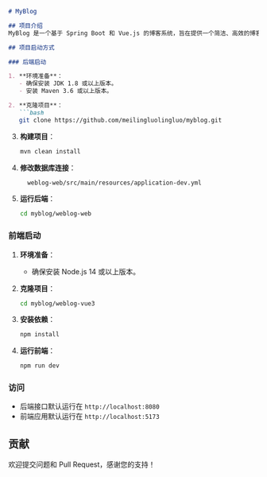 ```markdown
# MyBlog

## 项目介绍
MyBlog 是一个基于 Spring Boot 和 Vue.js 的博客系统，旨在提供一个简洁、高效的博客平台。该项目支持用户登录、文章发布、评论等功能，具有良好的用户体验和可扩展性。项目采用多模块架构，后端使用 Spring Boot 进行开发，前端使用 Vue 3 和 Vite 进行构建。

## 项目启动方式

### 后端启动

1. **环境准备**：
   - 确保安装 JDK 1.8 或以上版本。
   - 安装 Maven 3.6 或以上版本。

2. **克隆项目**：
   ```bash
   git clone https://github.com/meilingluolingluo/myblog.git
   ```

3. **构建项目**：
   ```bash
   mvn clean install
   ```
4. **修改数据库连接**：
   ```bash
     weblog-web/src/main/resources/application-dev.yml
   ```   

5. **运行后端**：
   ```bash
   cd myblog/weblog-web
   ```

### 前端启动

1. **环境准备**：
    - 确保安装 Node.js 14 或以上版本。

2. **克隆项目**：
   ```bash
   cd myblog/weblog-vue3
   ```

3. **安装依赖**：
   ```bash
   npm install
   ```

4. **运行前端**：
   ```bash
   npm run dev
   ```

### 访问
- 后端接口默认运行在 `http://localhost:8080`
- 前端应用默认运行在 `http://localhost:5173`

## 贡献
欢迎提交问题和 Pull Request，感谢您的支持！